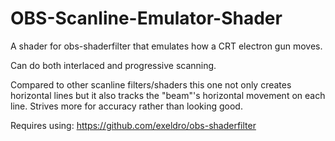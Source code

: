 # OBS-Scanline-Emulator-Shader
A shader for obs-shaderfilter that emulates how a CRT electron gun moves.

Can do both interlaced and progressive scanning.

Compared to other scanline filters/shaders this one not only creates horizontal lines but it also tracks the "beam"'s horizontal movement on each line.
Strives more for accuracy rather than looking good.

Requires using: https://github.com/exeldro/obs-shaderfilter
